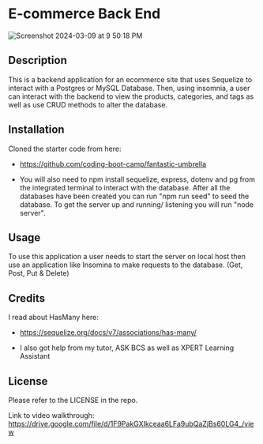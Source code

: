# E-commerce Back End
![Screenshot 2024-03-09 at 9 50 18 PM](https://github.com/melmealey/Packing-list/assets/147653410/ef7c7f21-68b3-45a4-8229-b41d8c9245b8)

## Description 
This is a backend application for an ecommerce site that uses Sequelize to interact with a Postgres or MySQL Database. Then, using insomnia, a user can interact with the backend to view the products, categories, and tags as well as use CRUD methods to alter the database.

## Installation
Cloned the starter code from here:
* https://github.com/coding-boot-camp/fantastic-umbrella

* You will also need to npm install sequelize, express, dotenv and pg from the integrated terminal to interact with the database. After all the databases have been created you can run "npm run seed" to seed the database. To get the server up and running/ listening you will run "node server". 

## Usage
To use this application a user needs to start the server on local host then use an application like Insomina to make requests to the database. (Get, Post, Put & Delete)

## Credits
I read about HasMany here:
* https://sequelize.org/docs/v7/associations/has-many/ 

* I also got help from my tutor, ASK BCS as well as XPERT Learning Assistant

## License
Please refer to the LICENSE in the repo.


Link to video walkthrough: https://drive.google.com/file/d/1F9PakGXIkceaa6LFa9ubQaZjBs60LG4_/view

